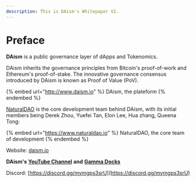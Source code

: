 ```yaml
---
description: This is DAism's Whitepaper V2.
---
```


# Preface

**DAism** is a public governance layer of dApps and Tokenomics.&#x20;

DAism inherits the governance principles from Bitcoin's proof-of-work and Ethereum's proof-of-stake. The innovative governance consensus introduced by DAism is known as Proof of Value (PoV).

{% embed url="http://www.daism.io" %}
DAism, the plateform
{% endembed %}

[NaturalDAO](https://app.gitbook.com/www.naturaldao.io) is the core development team behind DAism, with its initial members being Derek Zhou, Yuefei Tan, Elon Lee, Hua zhang, Queena Tong:

{% embed url="https://www.naturaldao.io" %}
NaturalDAO, the core team of development
{% endembed %}

Website: [daism.io](https://daism.io)

**DAism's** [**YouTube Channel**](https://www.youtube.com/@daismcore8822) **and** [**Gamma Docks**](https://gamma.app/public/DAism1-An-Exchange-Good-Tokenomics-Needs-cp0hifw89174aw1)

Discord: [https://discord.gg/mymgps3srU](https://discord.gg/mymgps3srU)
